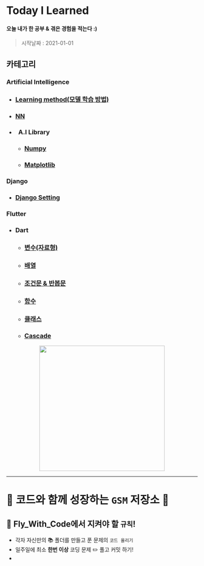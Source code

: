 # Today I Learned

#### 오늘 내가 한 공부 & 겪은 경험을 적는다 :)

> 시작날짜 : 2021-01-01

## 카테고리

### Artificial Intelligence

- ### [Learning method(모델 학습 방법)](https://github.com/BOSOEK/TIL/blob/main/A.I/Supervised%20learning.md)
- ### [NN]()
- ### &nbsp;&nbsp;A.I Library
  - ### [Numpy](https://github.com/BOSOEK/TIL/blob/main/A.I/Librarys/Numpy.md)
  - ### [Matplotlib](https://github.com/BOSOEK/TIL/blob/main/A.I/Librarys/matplotlib.md)

### Django

- ### [Django Setting](https://github.com/BOSOEK/TIL/blob/main/Django/Django_Setting.md)

### Flutter

- ### Dart
  - ### [변수(자료형)](https://github.com/BOSOEK/TIL/blob/main/Dart/Variable.md)
  - ### [배열](https://github.com/BOSOEK/TIL/blob/main/Dart/%20Arrangement.md)
  - ### [조건문 & 반봅문](https://github.com/BOSOEK/TIL/blob/main/Dart/Loob%26%20Conditional.md)
  - ### [함수](https://github.com/BOSOEK/TIL/blob/main/Dart/%20function.md)
  - ### [클래스](https://github.com/BOSOEK/TIL/blob/main/Dart/class.md)
  - ### [Cascade](https://github.com/BOSOEK/TIL/blob/main/Dart/Casecade.md)

<p align="center"><img src="https://user-images.githubusercontent.com/68007145/123586968-83663a00-d820-11eb-8935-b91936284e66.jpg" width="330"</p>   

***
# :rocket: 코드와 함께 성장하는 ```GSM``` 저장소 :rocket:
## :scroll: Fly_With_Code에서 지켜야 할 ```규칙```! 
* 각자 자신만의 :books: 폴더를 만들고 푼 문제의 ```코드 올리기```
* 일주일에 최소 __한번 이상__ 코딩 문제 :pencil2: 풀고 커밋 하기!
* 

